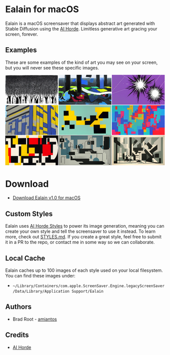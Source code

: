 # Ealain for macOS

Ealain is a macOS screensaver that displays abstract art generated with Stable Diffusion using the [AI Horde](https://aihorde.net). Limitless generative art gracing your screen, forever.

## Examples

These are some examples of the kind of art you may see on your screen, but you will never see these specific images.

![Ealain generative art example images, showing abstract are in the bauhaus, de stijl, and more geometric styles](/images/main-examples.jpg?raw=true)

# Download

- [Download Ealain v1.0 for macOS](https://amiantos.s3.amazonaws.com/ealain-1.0.zip)

## Custom Styles

Ealain uses [AI Horde Styles](https://haidra.net/styles-on-the-ai-horde/) to power its image generation, meaning you can create your own style and tell the screensaver to use it instead. To learn more, check out [STYLES.md](/STYLES.md). If you create a great style, feel free to submit it in a PR to the repo, or contact me in some way so we can collaborate.

## Local Cache

Ealain caches up to 100 images of each style used on your local filesystem. You can find these images under:
- `~/Library/Containers/com.apple.ScreenSaver.Engine.legacyScreenSaver/Data/Library/Application Support/Ealain`
## Authors

* Brad Root - [amiantos](https://github.com/amiantos)

## Credits

* [AI Horde](https://aihorde.net)
